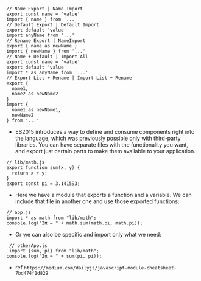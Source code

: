 ```
// Name Export | Name Import
export const name = 'value'
import { name } from '...'
// Default Export | Default Import
export default 'value'
import anyName from '...'
// Rename Export | NameImport
export { name as newName }
import { newName } from '...'
// Name + Default | Import All
export const name = 'value'
export default 'value'
import * as anyName from '...'
// Export List + Rename | Import List + Rename
export {
  name1,
  name2 as newName2
}
import {
  name1 as newName1,
  newName2
} from '...'
```

- ES2015 introduces a way to define and consume components right into the language, 
which was previously possible only with third-party libraries.
You can have separate files with the functionality you want, and export just 
certain parts to make them available to your application.
```
// lib/math.js
export function sum(x, y) {
  return x + y;
}
export const pi = 3.141593;

```

- Here we have a module that exports a function and a variable.
We can include that file in another one and use those exported functions:

```
// app.js
import * as math from "lib/math";
console.log("2π = " + math.sum(math.pi, math.pi));
```

- Or we can also be specific and import only what we need:

```
 // otherApp.js
 import {sum, pi} from "lib/math";
console.log("2π = " + sum(pi, pi));
```


- ref `https://medium.com/dailyjs/javascript-module-cheatsheet-7bd474f1d829`
